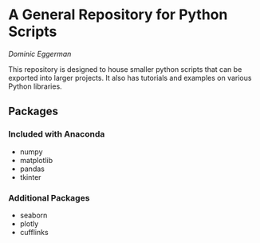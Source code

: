 # A General Repository for Python Scripts
*Dominic Eggerman*

This repository is designed to house smaller python scripts that can be exported into larger projects. It also has tutorials and examples on various Python libraries.

## Packages

### Included with Anaconda
- numpy
- matplotlib
- pandas
- tkinter

### Additional Packages
- seaborn
- plotly
- cufflinks